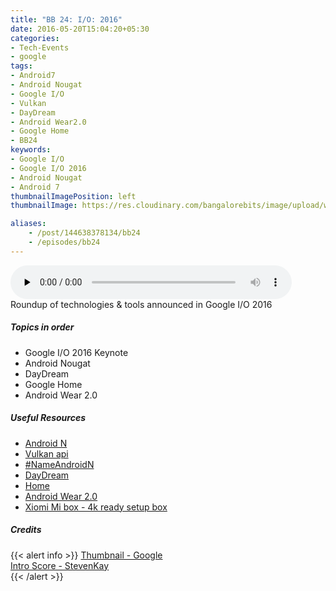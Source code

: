 ```yaml
---
title: "BB 24: I/O: 2016"
date: 2016-05-20T15:04:20+05:30
categories:
- Tech-Events
- google
tags:
- Android7
- Android Nougat
- Google I/O
- Vulkan
- DayDream
- Android Wear2.0
- Google Home
- BB24
keywords:
- Google I/O
- Google I/O 2016
- Android Nougat
- Android 7
thumbnailImagePosition: left
thumbnailImage: https://res.cloudinary.com/bangalorebits/image/upload/w_800,h_800,c_fill,r_50,bo_4px_solid_black/v1517410307/bb-episode-assets/bb24-thumbnail.png

aliases:
    - /post/144638378134/bb24
    - /episodes/bb24
---
```

<audio controls="controls" controls style="width: 450px;" preload="none" id="audio_player"><source  src='http://bangalorebits.s3.amazonaws.com/2016/BB_EP24_2016-21.mp3' type="audio/mp3">  </audio>
<BR>
Roundup of technologies & tools announced in Google I/O 2016
<!--more-->
##### Topics in order
- Google I/O 2016 Keynote
- Android Nougat
- DayDream
- Google Home
- Android Wear 2.0


##### Useful Resources
*   [Android N](https://developer.android.com/preview/index.html)
*   [Vulkan api](https://www.khronos.org/vulkan/)
*   [#NameAndroidN](https://www.android.com/intl/en_in/versions/name-n/)
*   [DayDream](http://arstechnica.com/gadgets/2016/05/android-vr-os-gets-a-virtual-reality-mode-and-vr-ready-smartphones/)
*   [Home](https://home.google.com)
*   [Android Wear 2.0](https://www.android.com/intl/en_in/wear/)
*   [Xiomi Mi box - 4k ready setup box](http://www.androidpolice.com/2016/05/18/new-challenger-appears-xiaomis-mi-box-4k-ready-android-tv-device-coming-us-soon/)

##### Credits

{{< alert info  >}}
  [Thumbnail - Google](https://events.google.com/io2016/) <BR>
  [Intro Score - StevenKay](https://plus.google.com/+StevenKay_Detachment)<BR>
{{< /alert >}}
